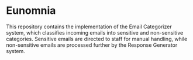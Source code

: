 # Eunomnia
This repository contains the implementation of the Email Categorizer system, which classifies incoming emails into sensitive and non-sensitive categories. Sensitive emails are directed to staff for manual handling, while non-sensitive emails are processed further by the Response Generator system.

